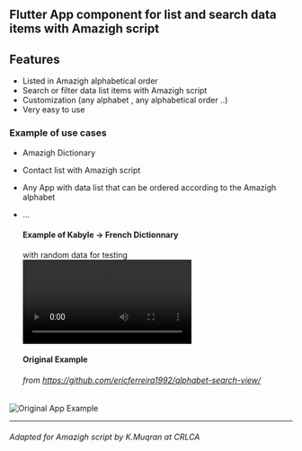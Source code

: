 ## Flutter App component for list and search data items with Amazigh script



## Features
- Listed in Amazigh alphabetical order
- Search or filter  data list items with Amazigh script
- Customization (any alphabet , any alphabetical order ..)
- Very easy to use

### Example of use cases
- Amazigh Dictionary 
- Contact list  with Amazigh script
- Any App with data list that can be ordered according to the Amazigh alphabet
- ...

  #### Example of Kabyle -> French Dictionnary
  with random data for testing
 ![Kabyle -> French Dictionnary Example](kf_ex.webm)
 
  #### Original Example
     ###### _from https://github.com/ericferreira1992/alphabet-search-view/_

  
![Original App Example](demo.gif)


---------------------------
###### Adapted for Amazigh script by K.Muqran at CRLCA
